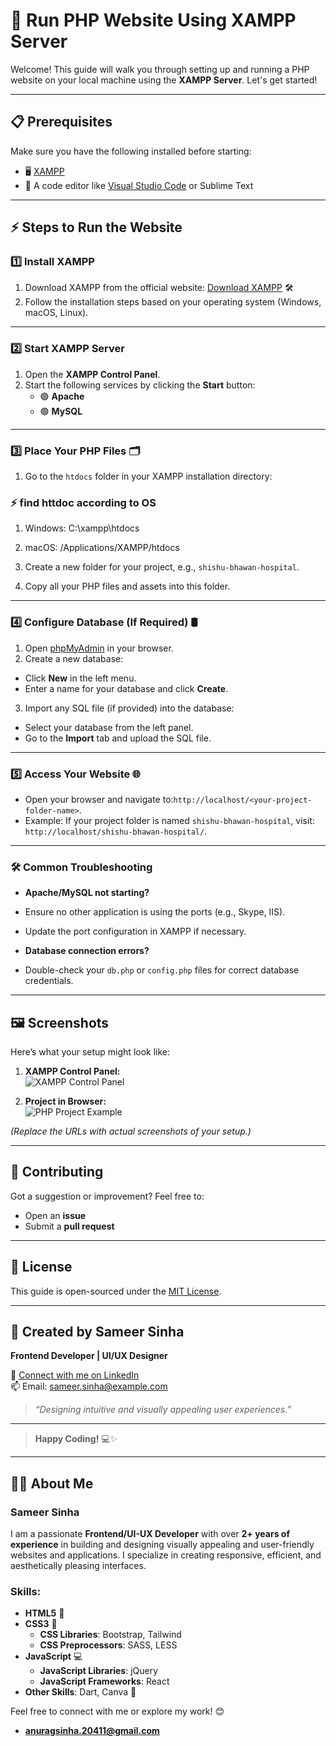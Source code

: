 # 🚀 Run PHP Website Using XAMPP Server  

Welcome! This guide will walk you through setting up and running a PHP website on your local machine using the **XAMPP Server**. Let's get started!  

---

## 📋 Prerequisites  

Make sure you have the following installed before starting:  
- 🖥️ [XAMPP](https://www.apachefriends.org/)  
- 📝 A code editor like [Visual Studio Code](https://code.visualstudio.com/) or Sublime Text  

---

## ⚡ Steps to Run the Website  

### 1️⃣ Install XAMPP  
1. Download XAMPP from the official website: [Download XAMPP](https://www.apachefriends.org/download.html) 🛠️  
2. Follow the installation steps based on your operating system (Windows, macOS, Linux).  

---

### 2️⃣ Start XAMPP Server  
1. Open the **XAMPP Control Panel**.  
2. Start the following services by clicking the **Start** button:  
   - 🟢 **Apache**  
   - 🟢 **MySQL**  

---

### 3️⃣ Place Your PHP Files 🗂️  
1. Go to the `htdocs` folder in your XAMPP installation directory:  

### ⚡ find httdoc according to OS 
  1. Windows: C:\xampp\htdocs
  2. macOS: /Applications/XAMPP/htdocs


2. Create a new folder for your project, e.g., `shishu-bhawan-hospital`.  
3. Copy all your PHP files and assets into this folder. 

---

### 4️⃣ Configure Database (If Required) 🛢️  
1. Open [phpMyAdmin](http://localhost/phpmyadmin/) in your browser.  
2. Create a new database:  
- Click **New** in the left menu.  
- Enter a name for your database and click **Create**.  
3. Import any SQL file (if provided) into the database:  
- Select your database from the left panel.  
- Go to the **Import** tab and upload the SQL file.  

---

### 5️⃣ Access Your Website 🌐  
- Open your browser and navigate to:`http://localhost/<your-project-folder-name>`.
- Example: If your project folder is named `shishu-bhawan-hospital`, visit: `http://localhost/shishu-bhawan-hospital/`.


---

### 🛠️ Common Troubleshooting  

- **Apache/MySQL not starting?**  
- Ensure no other application is using the ports (e.g., Skype, IIS).  
- Update the port configuration in XAMPP if necessary.  

- **Database connection errors?**  
- Double-check your `db.php` or `config.php` files for correct database credentials.  

---

## 🖼️ Screenshots  

Here’s what your setup might look like:  
1. **XAMPP Control Panel:**  
![XAMPP Control Panel](https://www.apachefriends.org/xampp-control-panel.jpg)  

2. **Project in Browser:**  
![PHP Project Example](https://example.com/php-project-screenshot.jpg)  

*(Replace the URLs with actual screenshots of your setup.)*  

---

## 🤝 Contributing  

Got a suggestion or improvement? Feel free to:  
- Open an **issue**  
- Submit a **pull request**  

---

## 📜 License  

This guide is open-sourced under the [MIT License](LICENSE).  

---

## 🌟 Created by Sameer Sinha  
**Frontend Developer | UI/UX Designer**  

🔗 [Connect with me on LinkedIn](https://www.linkedin.com/in/sameer-sinha-546b4a280)  
📫 Email: [sameer.sinha@example.com](mailto:anuragsinha.20411@gmail.com)  

> _“Designing intuitive and visually appealing user experiences.”_  

---



> **Happy Coding!** 💻✨  

---

## 👨‍💻 About Me

### **Sameer Sinha**  
I am a passionate **Frontend/UI-UX Developer** with over **2+ years of experience** in building and designing visually appealing and user-friendly websites and applications. I specialize in creating responsive, efficient, and aesthetically pleasing interfaces.

### **Skills:**
- **HTML5** 📝
- **CSS3** 🎨
  - **CSS Libraries**: Bootstrap, Tailwind
  - **CSS Preprocessors**: SASS, LESS
- **JavaScript** 💻
  - **JavaScript Libraries**: jQuery
  - **JavaScript Frameworks**: React
- **Other Skills**: Dart, Canva 🎨

Feel free to connect with me or explore my work! 😊
- **anuragsinha.20411@gmail.com**
